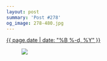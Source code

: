 ```yaml
---
layout: post
summary: 'Post #278'
og_image: 278-480.jpg
---
```


<p>
 <time>
  <a href="/278">
   {{ page.date | date: "%B %-d, %Y" }}
  </a>
 </time>
 <a href="/278">
  <figure data-taken="1/22/2014">
   <img sizes="(min-width: 700px) 50vw, calc(100vw - 2rem)" src="{{ site.assets_url }}/278-240.jpg" srcset="{{ site.assets_url }}/278-480.jpg 480w, {{ site.assets_url }}/278-360.jpg 360w, {{ site.assets_url }}/278-240.jpg 240w, {{ site.assets_url }}/278-120.jpg 120w"/>
  </figure>
 </a>
</p>

